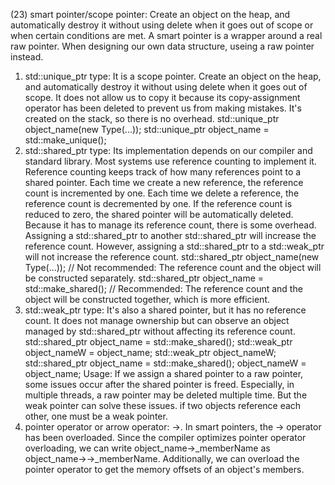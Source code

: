 
(23) smart pointer/scope pointer: Create an object on the heap, and automatically destroy it without
using delete when it goes out of scope or when certain conditions are met. A smart pointer is a
wrapper around a real raw pointer. When designing our own data structure, useing a raw pointer instead.
   1) std::unique_ptr type: It is a scope pointer. Create an object on the heap, and automatically
   destroy it without using delete when it goes out of scope. It does not allow us to copy it because
   its copy-assignment operator has been deleted to prevent us from making mistakes. It's created on
   the stack, so there is no overhead.
   std::unique_ptr<Type> object_name(new Type(...));
   std::unique_ptr<Type> object_name = std::make_unique<Type>();
   2) std::shared_ptr type: Its implementation depends on our compiler and standard library. Most
   systems use reference counting to implement it. Reference counting keeps track of how many references
   point to a shared pointer. Each time we create a new reference, the reference count is
   incremented by one. Each time we delete a reference, the reference count is decremented by one.
   If the reference count is reduced to zero, the shared pointer will be automatically deleted. Because
   it has to manage its reference count, there is some overhead. Assigning a std::shared_ptr to another
   std::shared_ptr will increase the reference count. However, assigning a std::shared_ptr to a
   std::weak_ptr will not increase the reference count.
   std::shared_ptr<Type> object_name(new Type(...)); // Not recommended: The reference count and the object will be constructed separately.
   std::shared_ptr<Type> object_name = std::make_shared<Type>(); // Recommended: The reference count and the object will be constructed together, which is more efficient.
   3) std::weak_ptr type: It's also a shared pointer, but it has no reference count. It does not
   manage ownership but can observe an object managed by std::shared_ptr without affecting its reference count.
   std::shared_ptr<Type> object_name = std::make_shared<Type>(); std::weak_ptr<Type> object_nameW = object_name;
   std::weak_ptr<Type> object_nameW; std::shared_ptr<Type> object_name = std::make_shared<Type>(); object_nameW = object_name;
   Usage: If we assign a shared pointer to a raw pointer, some issues occur after the shared pointer is freed. Especially, in multiple threads, a raw pointer may be deleted multiple time. But the weak pointer can solve these issues.
    if two objects reference each other, one must be a weak pointer.
   4) pointer operator or arrow operator: ->. In smart pointers, the -> operator has been overloaded.
   Since the compiler optimizes pointer operator overloading, we can write object_name->_memberName as
   object_name->->_memberName. Additionally, we can overload the pointer operator to get the memory
   offsets of an object's members.

